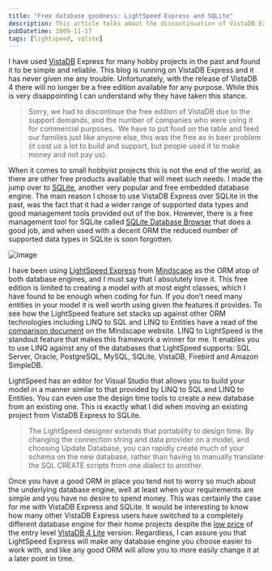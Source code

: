 ```yaml
---
title: "Free database goodness: LightSpeed Express and SQLite"
description: This article talks about the discontinuation of VistaDB Express, a free database engine, and how it can be replaced with other free databases such as SQLite, which is supported by LightSpeed Express, a free ORM. LightSpeed Express has features like LINQ to LightSpeed, an editor for Visual Studio, and the ability to create databases from existing models.
pubDatetime: 2009-11-17
tags: [lightspeed, sqlite]
---
```


I have used [VistaDB](http://www.google.com.au/url?q=http://www.vistadb.net/&ei=ld8DS8adK8vakAXN5OWwAQ&sa=X&oi=nshc&resnum=1&ct=result&cd=1&ved=0CAgQzgQoAA&usg=AFQjCNFrwhGJKxg7eEmZt0NI06oGJTZ_Rw) Express for many hobby projects in the past and found it to be simple and reliable. This blog is running on VistaDB Express and it has never given me any trouble. Unfortunately, with the release of VistaDB 4 there will no longer be a free edition available for any purpose. While this is very disappointing I can understand why they have taken this stance.

> Sorry, we had to discontinue the free edition of VistaDB due to the support demands, and the number of companies who were using it for commercial purposes.  We have to put food on the table and feed our families just like anyone else, this was the free as in beer problem (it cost us a lot to build and support, but people used it to make money and not pay us).

When it comes to small hobbyist projects this is not the end of the world, as there are other free products available that will meet such needs. I made the jump over to [SQLite](http://www.sqlite.org/), another very popular and free embedded database engine. The main reason I chose to use VistaDB Express over SQLite in the past, was the fact that it had a wider range of supported data types and good management tools provided out of the box. However, there is a free management tool for SQLite called [SQLite Database Browser](http://sqlitebrowser.sourceforge.net/) that does a good job, and when used with a decent ORM the reduced number of supported data types in SQLite is soon forgotten.

![image](/images/blog/LightSpeed-box.png "image")

I have been using [LightSpeed Express](http://www.mindscape.co.nz/products/LightSpeed/download.aspx) from [Mindscape](http://www.mindscape.co.nz/) as the ORM atop of both database engines, and I must say that I absolutely love it. This free edition is limited to creating a model with at most eight classes, which I have found to be enough when coding for fun. If you don’t need many entities in your model it is well worth using given the features it provides. To see how the LightSpeed feature set stacks up against other ORM technologies including LINQ to SQL and LINQ to Entities have a read of the [comparison document](http://www.mindscape.co.nz/products/lightspeed/comparison.aspx) on the Mindscape website. LINQ to LightSpeed is the standout feature that makes this framework a winner for me. It enables you to use LINQ against any of the databases that LightSpeed supports: SQL Server, Oracle, PostgreSQL, MySQL, SQLite, VistaDB, Firebird and Amazon SimpleDB.

LightSpeed has an editor for Visual Studio that allows you to build your model in a manner similar to that provided by LINQ to SQL and LINQ to Entities. You can even use the design time tools to create a new database from an existing one. This is exactly what I did when moving an existing project from VistaDB Express to SQLite.

> The LightSpeed designer extends that portability to design time. By changing the connection string and data provider on a model, and choosing Update Database, you can rapidly create much of your schema on the new database, rather than having to manually translate the SQL CREATE scripts from one dialect to another.

Once you have a good ORM in place you tend not to worry so much about the underlying database engine, well at least when your requirements are simple and you have no desire to spend money. This was certainly the case for me with VistaDB Express and SQLite. It would be interesting to know how many other VistaDB Express users have switched to a completely different database engine for their home projects despite the [low price](https://accounts.vistadb.net/pricelist.aspx) of the entry level [VistaDB 4 Lite](http://feedproxy.google.com/~r/Vistadb/~3/9cnCjAm8nV0/post.aspx) version. Regardless, I can assure you that LightSpeed Express will make any database engine you choose easier to work with, and like any good ORM will allow you to more easily change it at a later point in time.
